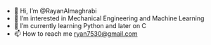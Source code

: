 - 👋 Hi, I’m @RayanAlmaghrabi
- 👀 I’m interested in Mechanical Engineering and Machine Learning
- 🌱 I’m currently learning Python and later on C
- 📫 How to reach me ryan7530@gmail.com

<!---
RayanAlmaghrabi/RayanAlmaghrabi is a ✨ special ✨ repository because its `README.md` (this file) appears on your GitHub profile.
You can click the Preview link to take a look at your changes.
--->
